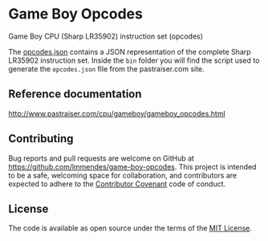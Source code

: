 # Game Boy Opcodes

Game Boy CPU (Sharp LR35902) instruction set (opcodes)

The [opcodes.json](https://raw.githubusercontent.com/lmmendes/game-boy-opcodes/master/opcodes.json) contains a JSON representation of the complete Sharp LR35902 instruction set. Inside the `bin` folder you will find the script used to generate the `opcodes.json` file from the pastraiser.com site.

## Reference documentation

http://www.pastraiser.com/cpu/gameboy/gameboy_opcodes.html

## Contributing

Bug reports and pull requests are welcome on GitHub at https://github.com/lmmendes/game-boy-opcodes. This project is intended to be a safe, welcoming space for collaboration, and contributors are expected to adhere to the [Contributor Covenant](http://contributor-covenant.org) code of conduct.

## License

The code is available as open source under the terms of the [MIT License](http://opensource.org/licenses/MIT).
